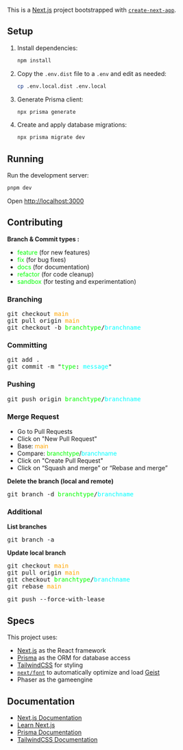 This is a [Next.js](https://nextjs.org) project bootstrapped with [
`create-next-app`](https://nextjs.org/docs/app/api-reference/cli/create-next-app).

## Setup

1. Install dependencies:
   ```bash
   npm install
   ```

2. Copy the `.env.dist` file to a `.env` and edit as needed:
   ```bash
   cp .env.local.dist .env.local
   ```

3. Generate Prisma client:
   ```bash
   npx prisma generate
   ```

4. Create and apply database migrations:
   ```bash
   npx prisma migrate dev
   ```

## Running

Run the development server:

```bash
pnpm dev
```

Open [http://localhost:3000](http://localhost:3000)

## Contributing

**Branch & Commit types :**

- <span style="color: lime;">feature</span> (for new features)
- <span style="color: lime;">fix</span> (for bug fixes)
- <span style="color: lime;">docs</span> (for documentation)
- <span style="color: lime;">refactor</span> (for code cleanup)
- <span style="color: lime;">sandbox</span> (for testing and experimentation)

### Branching

<pre>
git checkout <span style="color: orange;">main</span>
git pull origin <span style="color: orange;">main</span>
git checkout -b <span style="color: lime;">branchtype</span>/<span style="color: cyan;">branchname</span>
</pre>

### Committing

<pre>
git add .
git commit -m "<span style="color: lime;">type</span>: <span style="color: cyan;">message</span>"
</pre>      

### Pushing

<pre>
git push origin <span style="color: lime;">branchtype</span>/<span style="color: cyan;">branchname</span>
</pre>  

### Merge Request

- Go to Pull Requests
- Click on "New Pull Request"
- Base: <span style="color: orange;">main</span>
- Compare: <span style="color: lime;">branchtype</span>/<span style="color: cyan;">branchname
- Click on "Create Pull Request"
- Click on “Squash and merge” or “Rebase and merge”

**Delete the branch (local and remote)**
<pre>git branch -d <span style="color: lime;">branchtype</span>/<span style="color: cyan;">branchname</span></pre>

### Additional

**List branches**
<pre>git branch -a</pre>

**Update local branch**
<pre>
git checkout <span style="color: orange;">main</span>
git pull origin <span style="color: orange;">main</span>
git checkout <span style="color: lime;">branchtype</span>/<span style="color: cyan;">branchname</span>
git rebase <span style="color: orange;">main</span>
</pre>

<pre>
git push --force-with-lease
</pre>

## Specs

This project uses:

- [Next.js](https://nextjs.org) as the React framework
- [Prisma](https://prisma.io) as the ORM for database access
- [TailwindCSS](https://tailwindcss.com) for styling
- [`next/font`](https://nextjs.org/docs/app/building-your-application/optimizing/fonts) to automatically optimize and
  load [Geist](https://vercel.com/font)
- Phaser as the gameengine

## Documentation

- [Next.js Documentation](https://nextjs.org/docs)
- [Learn Next.js](https://nextjs.org/learn)
- [Prisma Documentation](https://www.prisma.io/docs)
- [TailwindCSS Documentation](https://tailwindcss.com/docs)

